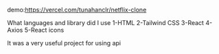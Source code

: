 demo:https://vercel.com/tunahanclr/netflix-clone

What languages and library did I use
1-HTML
2-Tailwind CSS
3-React
4-Axios
5-React icons


It was a very useful project for using api
